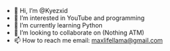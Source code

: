 - 👋 Hi, I’m @Kyezxid
- 👀 I’m interested in YouTube and programming
- 🌱 I’m currently learning Python
- 💞️ I’m looking to collaborate on (Nothing ATM)
- 📫 How to reach me email: maxlifellama@gmail.com

<!---
Kyezxid/Kyezxid is a ✨ special ✨ repository because its `README.md` (this file) appears on your GitHub profile.
You can click the Preview link to take a look at your changes.
--->
